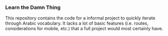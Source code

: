 ### Learn the Damn Thing  
  
This repository contains the code for a informal project to quickly iterate through Arabic vocabulary. It lacks a lot of basic features (i.e. routes, considerations for mobile, etc.) that a full project would most certainly have.